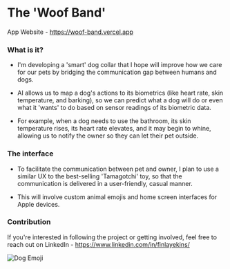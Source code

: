 # The 'Woof Band'
App Website - https://woof-band.vercel.app
### What is it?
- I'm developing a 'smart' dog collar that I hope will improve how we care for our pets by bridging the communication gap between humans and dogs. 

- AI allows us to map a dog's actions to its biometrics (like heart rate, skin temperature, and barking), so we can predict what a dog will do or even what it 'wants' to do based on sensor readings of its biometric data. 

- For example, when a dog needs to use the bathroom, its skin temperature rises, its heart rate elevates, and it may begin to whine, allowing us to notify the owner so they can let their pet outside. 

### The interface
- To facilitate the communication between pet and owner, I plan to use a similar UX to the best-selling 'Tamagotchi' toy, so that the communication is 
delivered in a user-friendly, casual manner. 

- This will involve custom animal emojis and home screen interfaces for Apple devices.

### Contribution
If you're interested in following the project or getting involved, feel free to reach out on LinkedIn - https://www.linkedin.com/in/finlayekins/

![Dog Emoji](https://github.com/user-attachments/assets/deda6fc2-6832-4a30-ad3c-801b1002f200)
